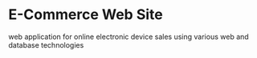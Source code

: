 # E-Commerce Web Site
 web application for online electronic device sales using various web and database technologies
